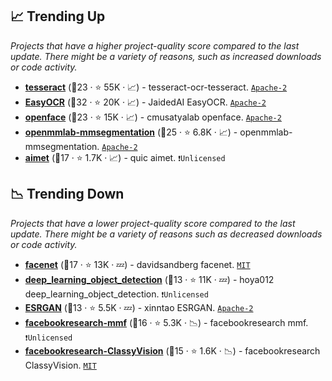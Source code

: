 ## 📈 Trending Up

_Projects that have a higher project-quality score compared to the last update. There might be a variety of reasons, such as increased downloads or code activity._

- <b><a href="https://github.com/tesseract-ocr/tesseract">tesseract</a></b> (🥈23 ·  ⭐ 55K · 📈) - tesseract-ocr-tesseract. <code><a href="http://bit.ly/3nYMfla">Apache-2</a></code>
- <b><a href="https://github.com/JaidedAI/EasyOCR">EasyOCR</a></b> (🥇32 ·  ⭐ 20K · 📈) - JaidedAI EasyOCR. <code><a href="http://bit.ly/3nYMfla">Apache-2</a></code>
- <b><a href="https://github.com/cmusatyalab/openface">openface</a></b> (🥈23 ·  ⭐ 15K · 📈) - cmusatyalab openface. <code><a href="http://bit.ly/3nYMfla">Apache-2</a></code>
- <b><a href="https://github.com/open-mmlab/mmsegmentation">openmmlab-mmsegmentation</a></b> (🥇25 ·  ⭐ 6.8K · 📈) - openmmlab-mmsegmentation. <code><a href="http://bit.ly/3nYMfla">Apache-2</a></code>
- <b><a href="https://github.com/quic/aimet">aimet</a></b> (🥈17 ·  ⭐ 1.7K · 📈) - quic aimet. <code>❗Unlicensed</code>

## 📉 Trending Down

_Projects that have a lower project-quality score compared to the last update. There might be a variety of reasons such as decreased downloads or code activity._

- <b><a href="https://github.com/davidsandberg/facenet">facenet</a></b> (🥉17 ·  ⭐ 13K · 💤) - davidsandberg facenet. <code><a href="http://bit.ly/34MBwT8">MIT</a></code>
- <b><a href="https://github.com/hoya012/deep_learning_object_detection">deep_learning_object_detection</a></b> (🥉13 ·  ⭐ 11K · 💤) - hoya012 deep_learning_object_detection. <code>❗Unlicensed</code>
- <b><a href="https://github.com/xinntao/ESRGAN">ESRGAN</a></b> (🥉13 ·  ⭐ 5.5K · 💤) - xinntao ESRGAN. <code><a href="http://bit.ly/3nYMfla">Apache-2</a></code>
- <b><a href="https://github.com/facebookresearch/mmf">facebookresearch-mmf</a></b> (🥇16 ·  ⭐ 5.3K · 📉) - facebookresearch mmf. <code>❗Unlicensed</code>
- <b><a href="https://github.com/facebookresearch/ClassyVision">facebookresearch-ClassyVision</a></b> (🥉15 ·  ⭐ 1.6K · 📉) - facebookresearch ClassyVision. <code><a href="http://bit.ly/34MBwT8">MIT</a></code>

